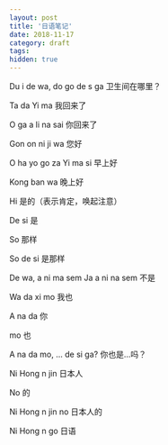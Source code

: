 ```yaml
---
layout: post
title: '日语笔记'
date: 2018-11-17
category: draft
tags: 
hidden: true
---
```


Du i de wa, do go de s ga
卫生间在哪里？

Ta da Yi ma
我回来了

O ga a li na sai 
你回来了

Gon on ni ji wa
您好

O ha yo go za Yi ma si
早上好

Kong ban wa
晚上好

Hi
是的（表示肯定，唤起注意）

De si
是

So
那样

So de si
是那样

De wa, a ni ma sem
Ja a ni na sem
不是

Wa da xi mo
我也

A na da
你

mo
也

A na da mo, ... de si ga?
你也是...吗？

Ni Hong n jin
日本人

No
的

Ni Hong n jin no
日本人的

Ni Hong n go
日语

